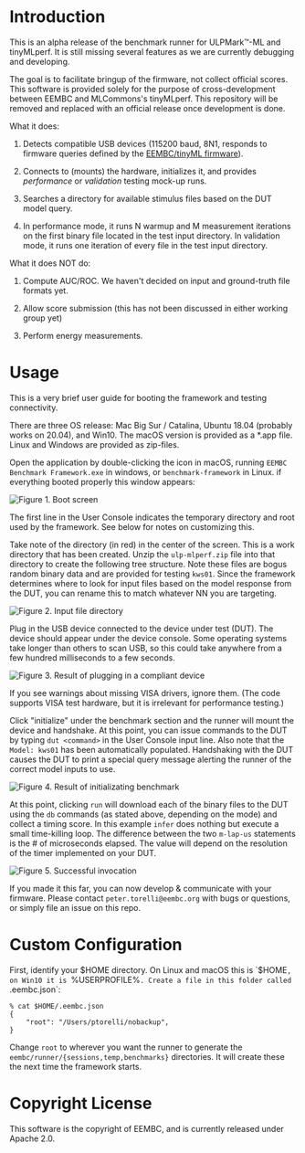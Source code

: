 # Introduction

This is an alpha release of the benchmark runner for ULPMark&trade;-ML and tinyMLperf. It is still missing several features as we are currently debugging and developing.

The goal is to facilitate bringup of the firmware, not collect official scores. This software is provided solely for the purpose of cross-development between EEMBC and MLCommons's tinyMLperf. This repository will be removed and replaced with an official release once development is done.

What it does:

1. Detects compatible USB devices (115200 baud, 8N1, responds to firmware queries defined by the [EEMBC/tinyML firmware](https://github.com/eembc/testharness-ulpmark-ml)).

2. Connects to (mounts) the hardware, initializes it, and provides *performance* or *validation* testing mock-up runs.

3. Searches a directory for available stimulus files based on the DUT model query.

4. In performance mode, it runs N warmup and M measurement iterations on the first binary file located in the test input directory. In validation mode, it runs one iteration of every file in the test input directory.

What it does NOT do:

1. Compute AUC/ROC. We haven't decided on input and ground-truth file formats yet.

2. Allow score submission (this has not been discussed in either working group yet)

3. Perform energy measurements.

# Usage

This is a very brief user guide for booting the framework and testing connectivity.

There are three OS release: Mac Big Sur / Catalina, Ubuntu 18.04 (probably works on 20.04), and Win10. The macOS version is provided as a \*.app file. Linux and Windows are provided as zip-files.

Open the application by double-clicking the icon in macOS, running `EEMBC Benchmark Framework.exe` in windows, or `benchmark-framework` in Linux. if everything booted properly this window appears:

![Figure 1. Boot screen](img/img-1.png)

The first line in the User Console indicates the temporary directory and root used by the framework. See below for notes on customizing this.

Take note of the directory (in red) in the center of the screen. This is a work directory that has been created. Unzip the `ulp-mlperf.zip` file into that directory to create the following tree structure. Note these files are bogus random binary data and are provided for testing `kws01`. Since the framework determines where to look for input files based on the model response from the DUT, you can rename this to match whatever NN you are targeting.

![Figure 2. Input file directory](img/input-folder.png)

Plug in the USB device connected to the device under test (DUT). The device should appear under the device console. Some operating systems take longer than others to scan USB, so this could take anywhere from a few hundred milliseconds to a few seconds.

![Figure 3. Result of plugging in a compliant device](img/img-2.png)

If you see warnings about missing VISA drivers, ignore them. (The code supports VISA test hardware, but it is irrelevant for performance testing.)

Click "initialize" under the benchmark section and the runner will mount the device and handshake. At this point, you can issue commands to the DUT by typing `dut <command>` in the User Console input line. Also note that the `Model: kws01` has been automatically populated. Handshaking with the DUT causes the DUT to print a special query message alerting the runner of the correct model inputs to use.

![Figure 4. Result of initializating benchmark](img/img-3.png)

At this point, clicking `run` will download each of the binary files to the DUT using the `db` commands (as stated above, depending on the mode) and collect a timing score. In this example `infer` does nothing but execute a small time-killing loop. The difference between the two `m-lap-us` statements is the # of microseconds elapsed. The value will depend on the resolution of the timer implemented on your DUT.

![Figure 5. Successful invocation](img/img-4.png)

If you made it this far, you can now develop & communicate with your firmware. Please contact `peter.torelli@eembc.org` with bugs or questions, or simply file an issue on this repo.

# Custom Configuration

First, identify your $HOME directory. On Linux and macOS this is `$HOME`, on Win10 it is `%USERPROFILE%`. Create a file in this folder called `.eembc.json`:

~~~
% cat $HOME/.eembc.json 
{
    "root": "/Users/ptorelli/nobackup",
}
~~~

Change `root` to wherever you want the runner to generate the `eembc/runner/{sessions,temp,benchmarks}` directories. It will create these the next time the framework starts.

# Copyright License

This software is the copyright of EEMBC, and is currently released under Apache 2.0.
